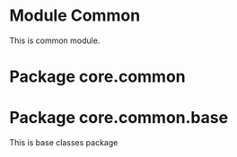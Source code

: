 # Module Common

This is common module.

# Package core.common

# Package core.common.base

This is base classes package